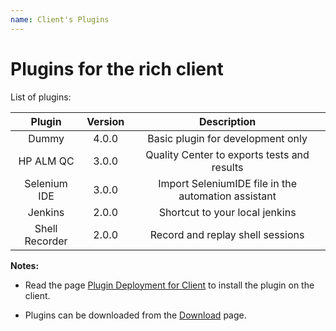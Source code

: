 ```yaml
---
name: Client's Plugins
---
```


# Plugins for the rich client

List of plugins:

|Plugin|Version|Description|
|:----:|:-----:|:---------:|
|Dummy|4.0.0|Basic plugin for development only|
|HP ALM QC|3.0.0|Quality Center to exports tests and results|
|Selenium IDE|3.0.0|Import SeleniumIDE file in the automation assistant|
|Jenkins|2.0.0|Shortcut to your local jenkins|
|Shell Recorder|2.0.0|Record and replay shell sessions|


**Notes:** 

- Read the page [Plugin Deployment for Client](http://documentations.extensivetesting.org/docs/client_plugin_deployment/installation) to install the plugin on the client.

- Plugins can be downloaded from the [Download](http://documentations.extensivetesting.org/docs/introduction/download) page.